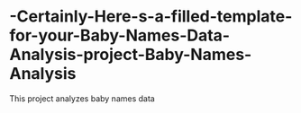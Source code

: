 # -Certainly-Here-s-a-filled-template-for-your-Baby-Names-Data-Analysis-project-Baby-Names-Analysis
This project analyzes baby names data 

